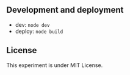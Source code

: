 
## Development and deployment
- dev: `node dev`
- deploy: `node build`

## License
This experiment is under MIT License.

